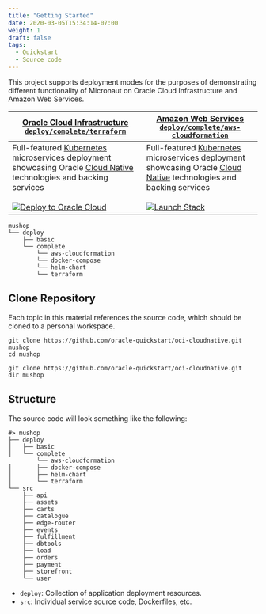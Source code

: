 ```yaml
---
title: "Getting Started"
date: 2020-03-05T15:34:14-07:00
weight: 1
draft: false
tags:
  - Quickstart
  - Source code
---
```


This project supports deployment modes for the purposes of demonstrating
different functionality of Micronaut on Oracle Cloud Infrastructure and Amazon Web Services.

| [Oracle Cloud Infrastructure `deploy/complete/terraform`](oci-terraform) | [Amazon Web Services `deploy/complete/aws-cloudformation`](aws-cloudformation) |
|--|--|
| Full-featured [Kubernetes](https://kubernetes.io/) microservices deployment showcasing Oracle [Cloud Native](https://www.oracle.com/cloud/cloud-native/) technologies and backing services <br/> <br/>  [![Deploy to Oracle Cloud](https://oci-resourcemanager-plugin.plugins.oci.oraclecloud.com/latest/deploy-to-oracle-cloud.svg)](https://cloud.oracle.com/resourcemanager/stacks/create?zipUrl=https://github.com/oracle-quickstart/oci-micronaut/releases/latest/download/mushop-stack-latest.zip) | Full-featured [Kubernetes](https://kubernetes.io/) microservices deployment showcasing Oracle [Cloud Native](https://www.oracle.com/cloud/cloud-native/) technologies and backing services <br/> <br/>  [![Launch Stack](https://s3.amazonaws.com/cloudformation-examples/cloudformation-launch-stack.png)](https://console.aws.amazon.com/cloudformation/home?#/stacks/new?stackName=MicronautMuShop&templateURL=https://raw.githubusercontent.com/oracle-quickstart/oci-micronaut/master/deploy/complete/aws-cloudformation/mushop-entrypoint.yaml) |


```text
mushop
└── deploy
    ├── basic
    └── complete
        └── aws-cloudformation
        └── docker-compose
        └── helm-chart
        └── terraform
```

## Clone Repository

Each topic in this material references the source code, which should be
cloned to a personal workspace.

```shell--macos-linux
git clone https://github.com/oracle-quickstart/oci-cloudnative.git mushop
cd mushop
```

```shell--win
git clone https://github.com/oracle-quickstart/oci-cloudnative.git
dir mushop
```

## Structure

The source code will look something like the following:

```text
#> mushop
├── deploy
│   ├── basic
│   └── complete
        └── aws-cloudformation
│       ├── docker-compose
│       ├── helm-chart
│       └── terraform
└── src
    ├── api
    ├── assets
    ├── carts
    ├── catalogue
    ├── edge-router
    ├── events
    ├── fulfillment
    ├── dbtools
    ├── load
    ├── orders
    ├── payment
    ├── storefront
    └── user
```

- `deploy`: Collection of application deployment resources.
- `src`: Individual service source code, Dockerfiles, etc.
